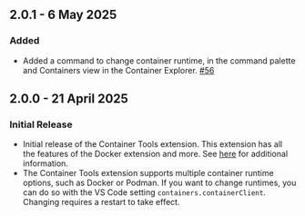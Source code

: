 ## 2.0.1 - 6 May 2025
### Added
* Added a command to change container runtime, in the command palette and Containers view in the Container Explorer. [#56](https://github.com/microsoft/vscode-containers/issues/56)

## 2.0.0 - 21 April 2025
### Initial Release
* Initial release of the Container Tools extension. This extension has all the features of the Docker extension and more. See [here](https://aka.ms/vscode-container-tools-learn-more) for additional information.
* The Container Tools extension supports multiple container runtime options, such as Docker or Podman. If you want to change runtimes, you can do so with the VS Code setting `containers.containerClient`. Changing requires a restart to take effect.
